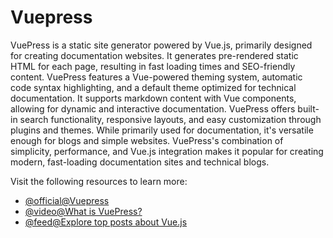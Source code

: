 # Vuepress

VuePress is a static site generator powered by Vue.js, primarily designed for creating documentation websites. It generates pre-rendered static HTML for each page, resulting in fast loading times and SEO-friendly content. VuePress features a Vue-powered theming system, automatic code syntax highlighting, and a default theme optimized for technical documentation. It supports markdown content with Vue components, allowing for dynamic and interactive documentation. VuePress offers built-in search functionality, responsive layouts, and easy customization through plugins and themes. While primarily used for documentation, it's versatile enough for blogs and simple websites. VuePress's combination of simplicity, performance, and Vue.js integration makes it popular for creating modern, fast-loading documentation sites and technical blogs.

Visit the following resources to learn more:

- [@official@Vuepress](https://vuepress.vuejs.org/)
- [@video@What is VuePress?](https://www.youtube.com/watch?v=iRhRdY7SQJg)
- [@feed@Explore top posts about Vue.js](https://app.daily.dev/tags/vuejs?ref=roadmapsh)
